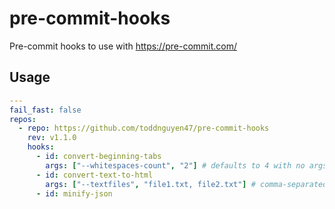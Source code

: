 # pre-commit-hooks

Pre-commit hooks to use with https://pre-commit.com/

## Usage

```yaml
---
fail_fast: false
repos:
  - repo: https://github.com/toddnguyen47/pre-commit-hooks
    rev: v1.1.0
    hooks:
      - id: convert-beginning-tabs
        args: ["--whitespaces-count", "2"] # defaults to 4 with no args
      - id: convert-text-to-html
        args: ["--textfiles", "file1.txt, file2.txt"] # comma-separated list of text files
      - id: minify-json
```
